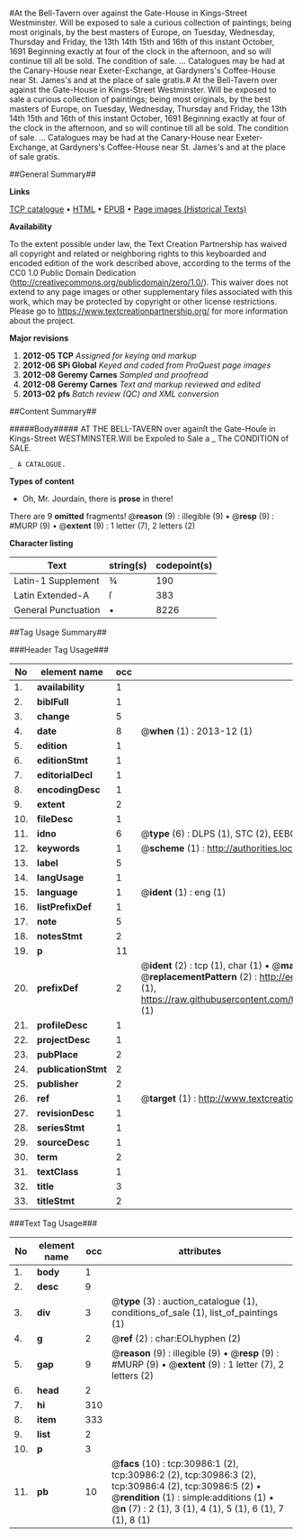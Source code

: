 #At the Bell-Tavern over against the Gate-House in Kings-Street Westminster. Will be exposed to sale a curious collection of paintings; being most originals, by the best masters of Europe, on Tuesday, Wednesday, Thursday and Friday, the 13th 14th 15th and 16th of this instant October, 1691 Beginning exactly at four of the clock in the afternoon, and so will continue till all be sold. The condition of sale. ... Catalogues may be had at the Canary-House near Exeter-Exchange, at Gardyners's Coffee-House near St. James's and at the place of sale gratis.#
At the Bell-Tavern over against the Gate-House in Kings-Street Westminster. Will be exposed to sale a curious collection of paintings; being most originals, by the best masters of Europe, on Tuesday, Wednesday, Thursday and Friday, the 13th 14th 15th and 16th of this instant October, 1691 Beginning exactly at four of the clock in the afternoon, and so will continue till all be sold. The condition of sale. ... Catalogues may be had at the Canary-House near Exeter-Exchange, at Gardyners's Coffee-House near St. James's and at the place of sale gratis.

##General Summary##

**Links**

[TCP catalogue](http://www.ota.ox.ac.uk/tcp/)  • 
[HTML](http://tei.it.ox.ac.uk/tcp/Texts-HTML/free/A35/A35478.html)  • 
[EPUB](http://tei.it.ox.ac.uk/tcp/Texts-EPUB/free/A35/A35478.epub) • 
[Page images (Historical Texts)](https://historicaltexts.jisc.ac.uk/eebo-99826583e)

**Availability**

To the extent possible under law, the Text Creation Partnership has waived all copyright and related or neighboring rights to this keyboarded and encoded edition of the work described above, according to the terms of the CC0 1.0 Public Domain Dedication (http://creativecommons.org/publicdomain/zero/1.0/). This waiver does not extend to any page images or other supplementary files associated with this work, which may be protected by copyright or other license restrictions. Please go to https://www.textcreationpartnership.org/ for more information about the project.

**Major revisions**

1. __2012-05__ __TCP__ *Assigned for keying and markup*
1. __2012-06__ __SPi Global__ *Keyed and coded from ProQuest page images*
1. __2012-08__ __Geremy Carnes__ *Sampled and proofread*
1. __2012-08__ __Geremy Carnes__ *Text and markup reviewed and edited*
1. __2013-02__ __pfs__ *Batch review (QC) and XML conversion*

##Content Summary##

#####Body#####
AT THE BELL-TAVERN over againſt the Gate-Houſe in Kings-Street WESTMINSTER.Will be Expoſed to Sale a
    _ The CONDITION of SALE.

    _ A CATALOGUE.

**Types of content**

  * Oh, Mr. Jourdain, there is **prose** in there!

There are 9 **omitted** fragments! 
 @__reason__ (9) : illegible (9)  •  @__resp__ (9) : #MURP (9)  •  @__extent__ (9) : 1 letter (7), 2 letters (2)

**Character listing**


|Text|string(s)|codepoint(s)|
|---|---|---|
|Latin-1 Supplement|¾|190|
|Latin Extended-A|ſ|383|
|General Punctuation|•|8226|

##Tag Usage Summary##

###Header Tag Usage###

|No|element name|occ|attributes|
|---|---|---|---|
|1.|__availability__|1||
|2.|__biblFull__|1||
|3.|__change__|5||
|4.|__date__|8| @__when__ (1) : 2013-12 (1)|
|5.|__edition__|1||
|6.|__editionStmt__|1||
|7.|__editorialDecl__|1||
|8.|__encodingDesc__|1||
|9.|__extent__|2||
|10.|__fileDesc__|1||
|11.|__idno__|6| @__type__ (6) : DLPS (1), STC (2), EEBO-CITATION (1), PROQUEST (1), VID (1)|
|12.|__keywords__|1| @__scheme__ (1) : http://authorities.loc.gov/ (1)|
|13.|__label__|5||
|14.|__langUsage__|1||
|15.|__language__|1| @__ident__ (1) : eng (1)|
|16.|__listPrefixDef__|1||
|17.|__note__|5||
|18.|__notesStmt__|2||
|19.|__p__|11||
|20.|__prefixDef__|2| @__ident__ (2) : tcp (1), char (1)  •  @__matchPattern__ (2) : ([0-9\-]+):([0-9IVX]+) (1), (.+) (1)  •  @__replacementPattern__ (2) : http://eebo.chadwyck.com/downloadtiff?vid=$1&page=$2 (1), https://raw.githubusercontent.com/textcreationpartnership/Texts/master/tcpchars.xml#$1 (1)|
|21.|__profileDesc__|1||
|22.|__projectDesc__|1||
|23.|__pubPlace__|2||
|24.|__publicationStmt__|2||
|25.|__publisher__|2||
|26.|__ref__|1| @__target__ (1) : http://www.textcreationpartnership.org/docs/. (1)|
|27.|__revisionDesc__|1||
|28.|__seriesStmt__|1||
|29.|__sourceDesc__|1||
|30.|__term__|2||
|31.|__textClass__|1||
|32.|__title__|3||
|33.|__titleStmt__|2||


###Text Tag Usage###

|No|element name|occ|attributes|
|---|---|---|---|
|1.|__body__|1||
|2.|__desc__|9||
|3.|__div__|3| @__type__ (3) : auction_catalogue (1), conditions_of_sale (1), list_of_paintings (1)|
|4.|__g__|2| @__ref__ (2) : char:EOLhyphen (2)|
|5.|__gap__|9| @__reason__ (9) : illegible (9)  •  @__resp__ (9) : #MURP (9)  •  @__extent__ (9) : 1 letter (7), 2 letters (2)|
|6.|__head__|2||
|7.|__hi__|310||
|8.|__item__|333||
|9.|__list__|2||
|10.|__p__|3||
|11.|__pb__|10| @__facs__ (10) : tcp:30986:1 (2), tcp:30986:2 (2), tcp:30986:3 (2), tcp:30986:4 (2), tcp:30986:5 (2)  •  @__rendition__ (1) : simple:additions (1)  •  @__n__ (7) : 2 (1), 3 (1), 4 (1), 5 (1), 6 (1), 7 (1), 8 (1)|
